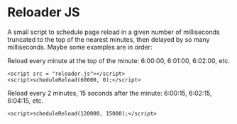 # Reloader JS

A small script to schedule page reload in a given number of milliseconds
truncated to the top of the nearest minutes, then delayed by so many milliseconds.
Maybe some examples are in order:

Reload every minute at the top of the minute: 6:00:00, 6:01:00, 6:02:00, etc.
```
<script src = "reloader.js"></script>
<script>scheduleReload(60000, 0);</script> 
```

Reload every 2 minutes, 15 seconds after the minute: 6:00:15, 6:02:15, 6:04:15, etc.
```
<script>scheduleReload(120000, 15000);</script> 
```
